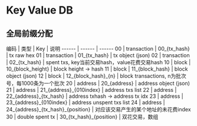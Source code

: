# Key Value DB

## 全局前缀分配

编码 | 类型 | Key | 说明 
------ | ------ | ------
00 | transaction | 00\_{tx_hash} | tx raw hex
01 | transaction | 01\_{tx_hash} | tx object (json)
02 | transaction | 02\_{tx_hash} | spent txs, key当前交易hash，value花费交易hash
10 | block | 10\_{block_height} | block height -> hash
11 | block | 11\_{block_hash} | block object (json)
12 | block | 12\_{block_hash}\_{n} | block transactions, n为批次号，每1000条为一个批次
20 | address | 20\_{address} | address object (json) 
21 | address | 21\_{address}\_{010index} | address txs list
22 | address | 22\_{address}\_{tx_hash} | address txhash -> address tx idx
23 | address | 23\_{address}\_{010index} | address unspent txs list
24 | address | 24\_{address}\_{tx_hash}\_{position} | 对应该交易产生的某个地址的未花费index
30 | double spent tx | 30\_{tx_hash}\_{position} | 双花交易，数组

